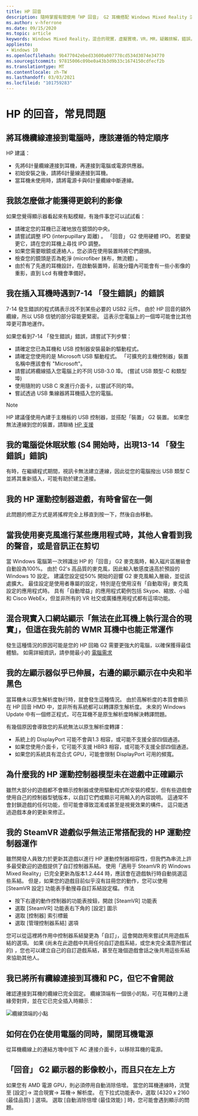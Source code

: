 ```yaml
---
title: HP 回音
description: 隨時掌握有關使用「HP 回音」 G2 耳機搭配 Windows Mixed Reality 沉浸式耳機的最新相關常見問題。
ms.author: v-hferrone
ms.date: 09/15/2020
ms.topic: article
keywords: Windows Mixed Reality，混合的現實，虛擬實境，VR，MR，疑難排解，錯誤，協助，支援，效能
appliesto:
- Windows 10
ms.openlocfilehash: 9b477042ebed33600a007778cd534d3074e34770
ms.sourcegitcommit: 97815006c09be0a43b3d9b33c1674150cdfecf2b
ms.translationtype: MT
ms.contentlocale: zh-TW
ms.lasthandoff: 03/03/2021
ms.locfileid: "101759283"
---
```

# <a name="hp-reverb-g2-frequently-asked-questions"></a>HP 的回音，常見問題

## <a name="is-there-a-specific-order-i-should-follow-to-connect-my-headset-cables-to-a-pc"></a>將耳機纜線連接到電腦時，應該遵循的特定順序

HP 建議：

- 先將6計量纜線連接到耳機，再連接到電腦或電源供應器。
- 初始安裝之後，請將6計量線連接到耳機。
- 當耳機未使用時，請將電源卡與6計量纜線中斷連線。

## <a name="what-should-i-do-to-get-a-crisper-image"></a>我該怎麼做才能獲得更銳利的影像

如果您覺得顯示器看起來有點模糊，有幾件事您可以試試看：

- 請確定您的耳機已正確地放在鏡頭的中央。
- 請嘗試調整 IPD (interpupillary 距離) 。 「回音」 G2 使用硬體 IPD。 若要變更它，請在您的耳機上尋找 IPD 調整。
- 如果您需要眼鏡或連絡人，您必須在使用裝置時將它們磨損。
- 檢查您的鏡頭是否為乾淨 (microfiber 抹布，無流體) 。
- 由於有了先進的耳機設計，在啟動裝置時，前幾分鐘內可能會有一些小影像的重影，直到 Lcd 有機會準備好。

## <a name="i-am-getting-a-7-14-something-went-wrong-error-when-i-plug-in-my-headset"></a>我在插入耳機時遇到7-14 「發生錯誤」的錯誤

7-14 發生錯誤的程式碼表示找不到某些必要的 USB2 元件。  由於 HP 回音的額外纜線，所以 USB 信號的部分容能更緊密。  這表示您電腦上的一個埠可能會比其他埠更可靠地運作。

如果您看到7-14 「發生錯誤」錯誤，請嘗試下列步驟：

- 請確定您已為耳機和 USB 控制器安裝最新的驅動程式。
- 請確定您使用的是 Microsoft USB 驅動程式。 「可擴充的主機控制器」裝置名稱中應該會有 "Microsoft"。
- 請嘗試將纜線插入您電腦上的不同 USB-3.0 埠。  (嘗試 USB 類型-C 和類型埠) 
- 使用隨附的 USB C 來進行介面卡，以嘗試不同的埠。
- 嘗試透過 USB 集線器將耳機插入您的電腦。

> [!NOTE]
> HP 建議僅使用內建于主機板的 USB 控制器，並搭配「裝置」 G2 裝置。
> 如果您無法連線到您的裝置，請聯絡 [HP 支援](https://support.hp.com/us-en)

## <a name="i-am-getting-a-13-14-something-went-wrong-error-when-my-pc-resumes-from-hibernate-s4"></a>我的電腦從休眠狀態 (S4 開始時，出現13-14 「發生錯誤」錯誤) 

有時，在繼續程式期間，視訊卡無法建立連線，因此從您的電腦撥出 USB 類型 C 並將其重新插入，可能有助於建立連接。

## <a name="my-hp-motion-controller-joystick-will-sometimes-stick-to-one-side"></a>我的 HP 運動控制器遊戲，有時會留在一側

此問題的修正方式是將搖桿完全上移直到按一下，然後自由移動。

## <a name="others-state-i-am-loud-or-that-my-audio-is-clipping-while-i-am-using-the-microphone-with-some-applications"></a>當我使用麥克風進行某些應用程式時，其他人會看到我的聲音，或是音訊正在剪切

當 Windows 電腦第一次辨識出 HP 的「回音」 G2 麥克風時，輸入磁片區層級會自動設為100%。 由於 G2's 高品質的麥克風，因此輸入敏感度遠高於預設的 Windows 10 設定。 建議您設定從50% 開始的迴響 G2 麥克風輸入層級，並從該處擴大。 最佳設定是使用者專屬的設定，特別是在使用沒有「自動取得」麥克風設定的應用程式時。 具有「自動增益」的應用程式範例包括 Skype、縮放、小組和 Cisco WebEx，但並非所有的 VR 社交或廣播應用程式都有這項功能。

## <a name="the-mixed-reality-portal-says-cant-run-mixed-reality-on-this-headset-but-this-worked-fine-with-my-previous-wmr-headset"></a>混合現實入口網站顯示「無法在此耳機上執行混合的現實」，但這在我先前的 WMR 耳機中也能正常運作

發生這種情況的原因可能是您的 HP 回箱 G2 需要更強大的電腦，以確保獲得最佳體驗。 如需詳細資訊，請參閱最小的 [電腦需求](windows-mixed-reality-minimum-pc-hardware-compatibility-guidelines.md)

## <a name="it-looks-like-my-left-display-is-stretched-and-the-right-display-is-off-centered-and-half-black"></a>我的左顯示器似乎已伸展，右邊的顯示顯示在中央和半黑色

當耳機未以原生解析度執行時，就會發生這種情況。 由於高解析度的本質會顯示在 HP 回音 HMD 中，並非所有系統都可以轉譯原生解析度。 未來的 Windows Update 中有一個修正程式，可在耳機不是原生解析度時解決轉譯問題。

有幾個原因會導致您的系統無法以原生解析度轉譯：

- 系統上的 DisplayPort 可能不會與1.3 相容，或可能不支援全部四個通道。
- 如果您使用介面卡，它可能不支援 HBR3 相容，或可能不支援全部四個通道。
- 如果您的系統具有混合式 GPU，可能會限制 DisplayPort 可用的頻寬。

## <a name="why-are-my-hp-motion-controller-models-not-showing-up-correctly-in-a-game"></a>為什麼我的 HP 運動控制器模型未在遊戲中正確顯示

雖然大部分的遊戲都不會顯示控制器或使用驅動程式所安裝的模型，但有些遊戲會使用自己的控制器型號版本，以自訂它們或顯示可用輸入的內容說明。 這通常不會封鎖遊戲的任何功能，但可能會導致混淆或甚至是視覺效果的構件。 這只能透過遊戲本身的更新來修正。

## <a name="my-steamvr-games-dont-appear-to-work-correctly-with-my-hp-motion-controllers"></a>我的 SteamVR 遊戲似乎無法正常搭配我的 HP 運動控制器運作

雖然開發人員致力於更新其遊戲以進行 HP 運動控制器相容性，但我們為串流上許多最受歡迎的遊戲提供了自訂控制器系結。 使用「適用于 SteamVR 的 Windows Mixed Reality」已完全更新為版本1.2.444 時，應該會在遊戲執行時自動挑選這些系結。 但是，如果您的遊戲目前似乎沒有註冊您的動作，您可以使用 [SteamVR 設定] 功能表手動搜尋自訂系結設定檔。
作法

- 按下右邊的動作控制器的功能表按鈕，開啟 [SteamVR] 功能表
- 選取 [SteamVR] 功能表右下角的 [設定] 圖示
- 選取 [控制器] 索引標籤
- 選取 [管理控制器系結] 選項

您可以從這裡將作用中控制器系結變更為「自訂」，這會開啟用來嘗試共用遊戲系結的選項。
如果 (尚未在此遊戲中共用任何自訂遊戲系結，或您未完全滿意所嘗試的) ，您也可以建立自己的自訂遊戲系結，甚至在幾個遊戲會話之後共用這些系結來協助其他人。

## <a name="i-have-all-cables-connected-to-the-headset-and-pc-but-it-wont-turn-on"></a>我已將所有纜線連接到耳機和 PC，但它不會開啟

確認連接到耳機的纜線已完全固定。 纜線頂端有一個很小的點，可在耳機的上邊緣旁對齊，並在它已完全插入時顯示：

![纜線頂端的小點](images/small-dot.jpg)

## <a name="how-can-i-power-down-the-headset-while-still-using-my-pc"></a>如何在仍在使用電腦的同時，關閉耳機電源

從耳機纜線上的連結方塊中拔下 AC 連接介面卡，以移除耳機的電源。

## <a name="the-image-of-the-displays-of-the-reverb-g2-is-smaller-and-only-in-the-upper-left"></a>「回音」 G2 顯示器的影像較小，而且只在左上方

如果您有 AMD 電源 GPU，則必須停用自動消除倍增。 當您的耳機連線時，流覽至 [設定]-> 混合現實-> 耳機-> 解析度。
在下拉式功能表中，選取 [4320 x 2160 (最佳品質) ] 選項。 選取 [自動消除倍增 (最佳效能) ] 時，您可能會遇到顯示的問題。
